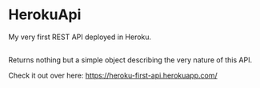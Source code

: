 # HerokuApi
My very first REST API deployed in Heroku. 

## 
Returns nothing but a simple object describing the very nature of this API. 

Check it out over here: https://heroku-first-api.herokuapp.com/
